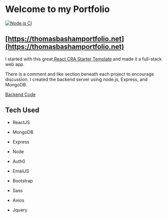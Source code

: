# Welcome to my Portfolio

[![Node.js CI](https://github.com/Thomas-Basham/Thomas-Basham/actions/workflows/node.js.yml/badge.svg?branch=main)](https://github.com/Thomas-Basham/Thomas-Basham/actions/workflows/node.js.yml)

## [https://thomasbashamportfolio.net](https://thomasbashamportfolio.net)


I started with this great[ React CRA Starter Template](https://www.npmjs.com/package/cra-template-react-portfolio) and made it a full-stack web app. 

There is a comment and like section beneath each project to encourage discussion. I created the backend server using node.js, Express, and MongoDB.

[Backend Code](https://github.com/Thomas-Basham/portfolio-backend)

## Tech Used

- ReactJS

- MongoDB

- Express

- Node

- Auth0

- EmailJS

- Bootstrap

- Sass

- Axios

- Jquery
